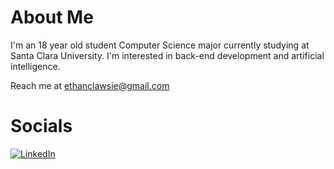 # About Me
I'm an 18 year old student Computer Science major currently studying at Santa Clara University. I'm interested in back-end development and artificial intelligence.

Reach me at ethanclawsie@gmail.com

# Socials
[![LinkedIn](https://img.shields.io/badge/LinkedIn-%230077B5.svg?logo=linkedin&logoColor=white)](https://linkedin.com/in/ethanclawsie)
